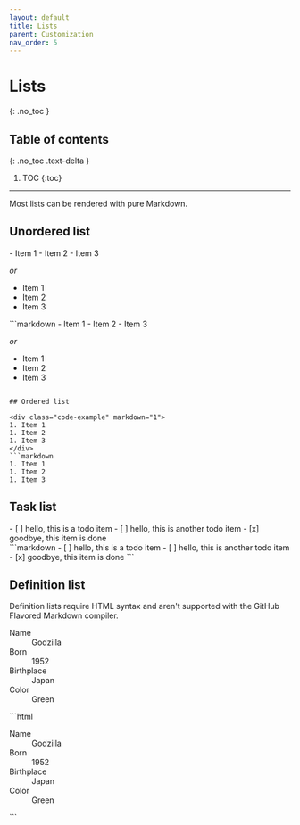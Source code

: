 ```yaml
---
layout: default
title: Lists
parent: Customization
nav_order: 5
---
```


# Lists
{: .no_toc }

## Table of contents
{: .no_toc .text-delta }

1. TOC
{:toc}

---

Most lists can be rendered with pure Markdown.

## Unordered list

<div class="code-example" markdown="1">
- Item 1
- Item 2
- Item 3

_or_

* Item 1
* Item 2
* Item 3
</div>
```markdown
- Item 1
- Item 2
- Item 3

_or_

* Item 1
* Item 2
* Item 3
```

## Ordered list

<div class="code-example" markdown="1">
1. Item 1
1. Item 2
1. Item 3
</div>
```markdown
1. Item 1
1. Item 2
1. Item 3
```

## Task list

<div class="code-example" markdown="1">
- [ ] hello, this is a todo item
- [ ] hello, this is another todo item
- [x] goodbye, this item is done
</div>
```markdown
- [ ] hello, this is a todo item
- [ ] hello, this is another todo item
- [x] goodbye, this item is done
```

## Definition list

Definition lists require HTML syntax and aren't supported with the GitHub Flavored Markdown compiler.

<div class="code-example" markdown="1">
<dl>
<dt>Name</dt>
<dd>Godzilla</dd>
<dt>Born</dt>
<dd>1952</dd>
<dt>Birthplace</dt>
<dd>Japan</dd>
<dt>Color</dt>
<dd>Green</dd>
</dl>
</div>
```html
<dl>
  <dt>Name</dt>
  <dd>Godzilla</dd>
  <dt>Born</dt>
  <dd>1952</dd>
  <dt>Birthplace</dt>
  <dd>Japan</dd>
  <dt>Color</dt>
  <dd>Green</dd>
</dl>
```
